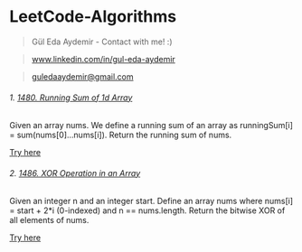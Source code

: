 # LeetCode-Algorithms
 
 > Gül Eda Aydemir - Contact with me! :)

> www.linkedin.com/in/gul-eda-aydemir

> guledaaydemir@gmail.com

###### 1. [1480. Running Sum of 1d Array](https://github.com/guledaaydemir/LeetCode-Algorithms/tree/master/1480.%20Running%20Sum%20of%201d%20Array)

Given an array nums. We define a running sum of an array as runningSum[i] = sum(nums[0]…nums[i]).
Return the running sum of nums.

[Try here](https://leetcode.com/problems/running-sum-of-1d-array/)

###### 2. [1486. XOR Operation in an Array](https://github.com/guledaaydemir/LeetCode-Algorithms/tree/master/1486.%20XOR%20Operation%20in%20an%20Array)

Given an integer n and an integer start. Define an array nums where nums[i] = start + 2*i (0-indexed) and n == nums.length.
Return the bitwise XOR of all elements of nums.

[Try here](https://leetcode.com/problems/xor-operation-in-an-array/)